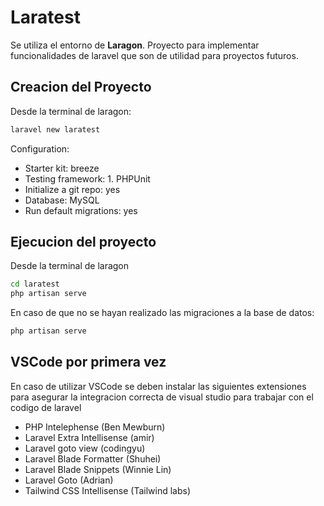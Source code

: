 # Laratest

Se utiliza el entorno de **Laragon**. Proyecto para implementar funcionalidades de laravel que son de utilidad para proyectos futuros.

## Creacion del Proyecto

Desde la terminal de laragon:

```bash
laravel new laratest
```

Configuration:

- Starter kit: breeze
- Testing framework: 1. PHPUnit
- Initialize a git repo: yes
- Database: MySQL
- Run default migrations: yes

## Ejecucion del proyecto

Desde la terminal de laragon

```bash
cd laratest
php artisan serve
```

En caso de que no se hayan realizado las migraciones a la base de datos:

```bash
php artisan serve
```

## VSCode por primera vez

En caso de utilizar VSCode se deben instalar las siguientes extensiones para asegurar la integracion correcta de visual studio para trabajar con el codigo de laravel

- PHP Intelephense (Ben Mewburn)
- Laravel Extra Intellisense (amir)
- Laravel goto view (codingyu)
- Laravel Blade Formatter (Shuhei)
- Laravel Blade Snippets (Winnie Lin)
- Laravel Goto (Adrian)
- Tailwind CSS Intellisense (Tailwind labs)